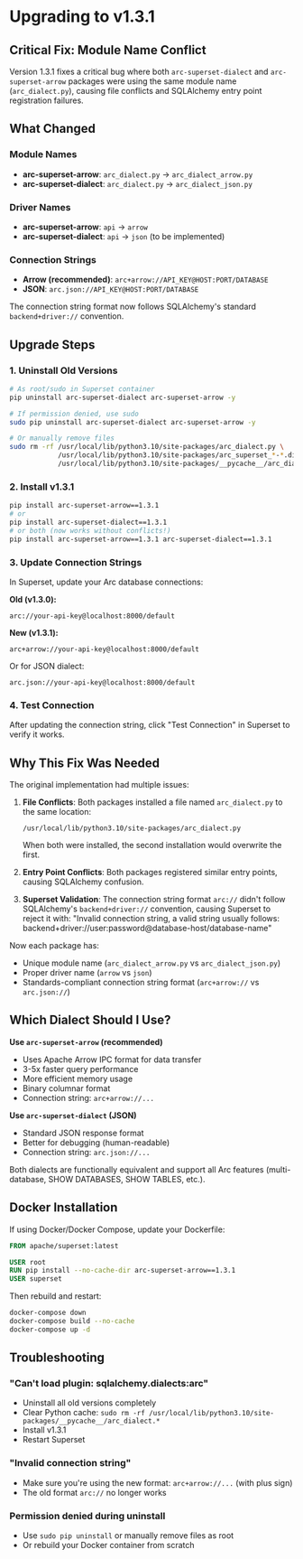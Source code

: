 # Upgrading to v1.3.1

## Critical Fix: Module Name Conflict

Version 1.3.1 fixes a critical bug where both `arc-superset-dialect` and `arc-superset-arrow` packages were using the same module name (`arc_dialect.py`), causing file conflicts and SQLAlchemy entry point registration failures.

## What Changed

### Module Names
- **arc-superset-arrow**: `arc_dialect.py` → `arc_dialect_arrow.py`
- **arc-superset-dialect**: `arc_dialect.py` → `arc_dialect_json.py`

### Driver Names
- **arc-superset-arrow**: `api` → `arrow`
- **arc-superset-dialect**: `api` → `json` (to be implemented)

### Connection Strings
- **Arrow (recommended)**: `arc+arrow://API_KEY@HOST:PORT/DATABASE`
- **JSON**: `arc.json://API_KEY@HOST:PORT/DATABASE`

The connection string format now follows SQLAlchemy's standard `backend+driver://` convention.

## Upgrade Steps

### 1. Uninstall Old Versions
```bash
# As root/sudo in Superset container
pip uninstall arc-superset-dialect arc-superset-arrow -y

# If permission denied, use sudo
sudo pip uninstall arc-superset-dialect arc-superset-arrow -y

# Or manually remove files
sudo rm -rf /usr/local/lib/python3.10/site-packages/arc_dialect.py \
            /usr/local/lib/python3.10/site-packages/arc_superset_*-*.dist-info \
            /usr/local/lib/python3.10/site-packages/__pycache__/arc_dialect.*
```

### 2. Install v1.3.1
```bash
pip install arc-superset-arrow==1.3.1
# or
pip install arc-superset-dialect==1.3.1
# or both (now works without conflicts!)
pip install arc-superset-arrow==1.3.1 arc-superset-dialect==1.3.1
```

### 3. Update Connection Strings

In Superset, update your Arc database connections:

**Old (v1.3.0):**
```
arc://your-api-key@localhost:8000/default
```

**New (v1.3.1):**
```
arc+arrow://your-api-key@localhost:8000/default
```

Or for JSON dialect:
```
arc.json://your-api-key@localhost:8000/default
```

### 4. Test Connection

After updating the connection string, click "Test Connection" in Superset to verify it works.

## Why This Fix Was Needed

The original implementation had multiple issues:

1. **File Conflicts**: Both packages installed a file named `arc_dialect.py` to the same location:
   ```
   /usr/local/lib/python3.10/site-packages/arc_dialect.py
   ```
   When both were installed, the second installation would overwrite the first.

2. **Entry Point Conflicts**: Both packages registered similar entry points, causing SQLAlchemy confusion.

3. **Superset Validation**: The connection string format `arc://` didn't follow SQLAlchemy's `backend+driver://` convention, causing Superset to reject it with: "Invalid connection string, a valid string usually follows: backend+driver://user:password@database-host/database-name"

Now each package has:
- Unique module name (`arc_dialect_arrow.py` vs `arc_dialect_json.py`)
- Proper driver name (`arrow` vs `json`)
- Standards-compliant connection string format (`arc+arrow://` vs `arc.json://`)

## Which Dialect Should I Use?

**Use `arc-superset-arrow` (recommended)**
- Uses Apache Arrow IPC format for data transfer
- 3-5x faster query performance
- More efficient memory usage
- Binary columnar format
- Connection string: `arc+arrow://...`

**Use `arc-superset-dialect` (JSON)**
- Standard JSON response format
- Better for debugging (human-readable)
- Connection string: `arc.json://...`

Both dialects are functionally equivalent and support all Arc features (multi-database, SHOW DATABASES, SHOW TABLES, etc.).

## Docker Installation

If using Docker/Docker Compose, update your Dockerfile:

```dockerfile
FROM apache/superset:latest

USER root
RUN pip install --no-cache-dir arc-superset-arrow==1.3.1
USER superset
```

Then rebuild and restart:
```bash
docker-compose down
docker-compose build --no-cache
docker-compose up -d
```

## Troubleshooting

### "Can't load plugin: sqlalchemy.dialects:arc"
- Uninstall all old versions completely
- Clear Python cache: `sudo rm -rf /usr/local/lib/python3.10/site-packages/__pycache__/arc_dialect.*`
- Install v1.3.1
- Restart Superset

### "Invalid connection string"
- Make sure you're using the new format: `arc+arrow://...` (with plus sign)
- The old format `arc://` no longer works

### Permission denied during uninstall
- Use `sudo pip uninstall` or manually remove files as root
- Or rebuild your Docker container from scratch
